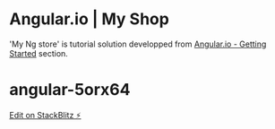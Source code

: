 # Angular.io | My Shop

'My Ng store' is tutorial solution developped from [Angular.io - Getting Started](https://angular.io/start#getting-started-with-angular) section.

# angular-5orx64

[Edit on StackBlitz ⚡️](https://stackblitz.com/edit/angular-5orx64)
